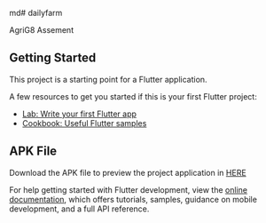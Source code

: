 md# dailyfarm

AgriG8 Assement

## Getting Started

This project is a starting point for a Flutter application.

A few resources to get you started if this is your first Flutter project:

- [Lab: Write your first Flutter app](https://docs.flutter.dev/get-started/codelab)
- [Cookbook: Useful Flutter samples](https://docs.flutter.dev/cookbook)

## APK File

Download the APK file to preview the project application in [HERE](https://drive.google.com/file/d/1AJclHfhZe9agpmERuIKpt0-pwHYEdtqA/view?usp=share_link)

For help getting started with Flutter development, view the
[online documentation](https://docs.flutter.dev/), which offers tutorials,
samples, guidance on mobile development, and a full API reference.
